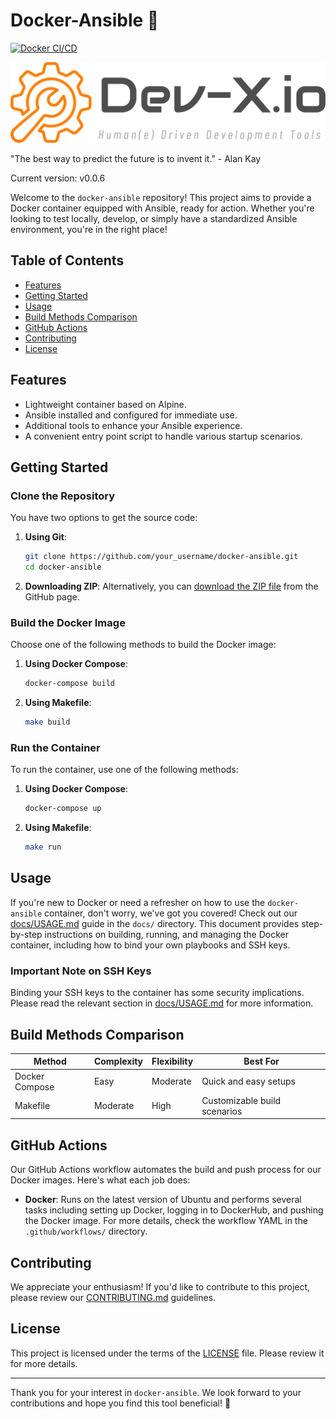 # Docker-Ansible 🐳

[![Docker CI/CD](https://github.com/dev-x-io/docker-ansible/actions/workflows/ci.yml/badge.svg)](https://github.com/dev-x-io/docker-ansible/actions/workflows/ci.yml)

![Dev-X.io Logo](img/logo.png)

"The best way to predict the future is to invent it." - Alan Kay

Current version: v0.0.6

Welcome to the `docker-ansible` repository! This project aims to provide a Docker container equipped with Ansible, ready for action. Whether you're looking to test locally, develop, or simply have a standardized Ansible environment, you're in the right place!

## Table of Contents

- [Features](#features)
- [Getting Started](#getting-started)
- [Usage](#usage)
- [Build Methods Comparison](#build-methods-comparison)
- [GitHub Actions](#github-actions)
- [Contributing](#contributing)
- [License](#license)

## Features

- Lightweight container based on Alpine.
- Ansible installed and configured for immediate use.
- Additional tools to enhance your Ansible experience.
- A convenient entry point script to handle various startup scenarios.

## Getting Started

### Clone the Repository

You have two options to get the source code:

1. **Using Git**: 
    ```bash
    git clone https://github.com/your_username/docker-ansible.git
    cd docker-ansible
    ```

2. **Downloading ZIP**: Alternatively, you can [download the ZIP file](https://github.com/your_username/docker-ansible/archive/refs/heads/main.zip) from the GitHub page.

### Build the Docker Image

Choose one of the following methods to build the Docker image:

1. **Using Docker Compose**: 
    ```bash
    docker-compose build
    ```

2. **Using Makefile**: 
    ```bash
    make build
    ```

### Run the Container

To run the container, use one of the following methods:

1. **Using Docker Compose**: 
    ```bash
    docker-compose up
    ```

2. **Using Makefile**: 
    ```bash
    make run
    ```

## Usage

If you're new to Docker or need a refresher on how to use the `docker-ansible` container, don't worry, we've got you covered! Check out our [docs/USAGE.md](docs/USAGE.md) guide in the `docs/` directory. This document provides step-by-step instructions on building, running, and managing the Docker container, including how to bind your own playbooks and SSH keys.

### Important Note on SSH Keys

Binding your SSH keys to the container has some security implications. Please read the relevant section in [docs/USAGE.md](docs/USAGE.md) for more information.

## Build Methods Comparison

| Method          | Complexity | Flexibility | Best For                    |
|-----------------|------------|-------------|-----------------------------|
| Docker Compose  | Easy       | Moderate    | Quick and easy setups       |
| Makefile        | Moderate   | High        | Customizable build scenarios|

## GitHub Actions

Our GitHub Actions workflow automates the build and push process for our Docker images. Here's what each job does:

- **Docker**: Runs on the latest version of Ubuntu and performs several tasks including setting up Docker, logging in to DockerHub, and pushing the Docker image. For more details, check the workflow YAML in the `.github/workflows/` directory.

## Contributing

We appreciate your enthusiasm! If you'd like to contribute to this project, please review our [CONTRIBUTING.md](docs/CONTRIBUTING.md) guidelines.

## License

This project is licensed under the terms of the [LICENSE](LICENSE) file. Please review it for more details.

---

Thank you for your interest in `docker-ansible`. We look forward to your contributions and hope you find this tool beneficial! 🚀
